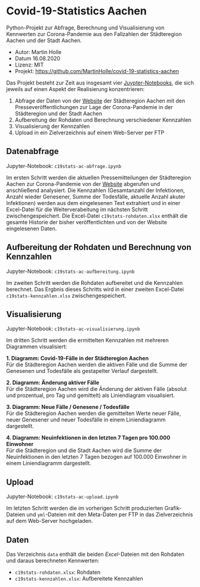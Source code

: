 # Covid-19-Statistics Aachen

Python-Projekt zur Abfrage, Berechnung und Visualisierung von Kennwerten zur Corona-Pandemie aus den Fallzahlen der Städteregion Aachen und der Stadt Aachen. 

- Autor: Martin Holle
- Datum 16.08.2020
- Lizenz: MIT
- Projekt: https://github.com/MartinHolle/covid-19-statistics-aachen

Das Projekt besteht zur Zeit aus insgesamt vier [Juypter-Notebooks](https://jupyter.org/), die sich jeweils auf einen Aspekt der Realisierung konzentrieren:

1. Abfrage der Daten von der [Website](https://www.staedteregion-aachen.de/de/navigation/aemter/oeffentlichkeitsarbeit-s-13/aktuelles/pressemitteilungen/aktuelle-pressemitteilungen/coronavirus/) der Städteregion Aachen mit den Presseveröffentlichungen zur Lage der Corona-Pandemie in der Städteregion und der Stadt Aachen
2. Aufbereitung der Rohdaten und Berechnung verschiedener Kennzahlen
3. Visualisierung der Kennzahlen
4. Upload in ein Zielverzeichnis auf einem Web-Server per FTP
   
## Datenabfrage

Jupyter-Notebook: `c19stats-ac-abfrage.ipynb`

Im ersten Schritt werden die aktuellen Pressemitteilungen der Städteregion Aachen zur Corona-Pandemie von der [Website](https://www.staedteregion-aachen.de/de/navigation/aemter/oeffentlichkeitsarbeit-s-13/aktuelles/pressemitteilungen/aktuelle-pressemitteilungen/coronavirus/) abgerufen und anschließend analysiert. Die Kennzahlen (Gesamtanzahl der Infektionen, Anzahl wieder Genesener, Summe der Todesfälle, aktuelle Anzahl akuter Infektionen) werden aus dem eingelesenen Text extrahiert und in einer Excel-Datei für die Weiterverabeitung im nächsten Schritt zwischengespeichert. Die Excel-Datei `c19stats-rohdaten.xlsx` enthält die gesamte Historie der bisher veröffentlichten und von der Website eingelesenen Daten. 

## Aufbereitung der Rohdaten und Berechnung von Kennzahlen

Jupyter-Notebook: `c19stats-ac-aufbereitung.ipynb`

Im zweiten Schritt werden die Rohdaten aufbereitet und die Kennzahlen berechnet. Das Ergbnis dieses Schritts wird in einer zweiten Excel-Datei `c19stats-kennzahlen.xlsx` zwischengespeichert.

## Visualisierung

Jupyter-Notebook: `c19stats-ac-visualisierung.ipynb`

Im dritten Schritt werden die ermittelten Kennzahlen mit mehreren Diagrammen visualisiert:

**1. Diagramm: Covid-19-Fälle in der Städteregion Aachen**<br/>
Für die Städteregion Aachen werden die aktiven Fälle und die Summe der Genesenen und Todesfälle als gestapelter Verlauf dargestellt.

**2. Diagramm: Änderung aktiver Fälle**<br/>
Für die Städteregion Aachen wird die Änderung der aktiven Fälle (absolut und prozentual, pro Tag und gemittelt) als Liniendiagram visualisiert.

**3. Diagramm: Neue Fälle / Genesene / Todesfälle**<br/>
Für die Städteregion Aachen werden die gemittelten Werte neuer Fälle, neuer Genesener und neuer Todesfälle in einem Liniendiagramm dargestellt.

**4. Diagramm: Neuinfektionen in den letzten 7 Tagen pro 100.000 Einwohner**<br/>
Für die Städteregion und die Stadt Aachen wird die Summe der Neuinfektionen in den letzten 7 Tagen bezogen auf 100.000 Einwohner in einem Liniendiagramm dargestellt.

## Upload

Jupyter-Notebook: `c19stats-ac-upload.ipynb`

Im letzten Schritt werden die im vorherigen Schritt produzierten Grafik-Dateien und `yml`-Dateien mit den Meta-Daten per FTP in das Zielverzeichnis auf dem Web-Server hochgeladen.

## Daten

Das Verzeichnis `data` enthält die beiden _Excel_-Dateien mit den Rohdaten und daraus berechneten Kennwerten:

- `c19stats-rohdaten.xlsx`: Rohdaten
- `c19stats-kennzahlen.xlsx`: Aufbereitete Kennzahlen


